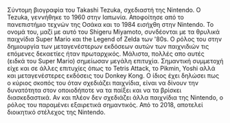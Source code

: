 Σύντομη βιογραφία του Takashi Tezuka, σχεδιαστή της Nintendo.
O Tezuka, γεννήθηκε το 1960 στην Ιαπωνία. Αποφοίτησε από το πανεπιστήμιο τεχνών της Οσάκα και το 1984 εισήχθη στην Nintendo. 
Το ονομά του, μαζί με αυτό του Shigeru Miyamoto, συνδέονται με τα θρυλικά παιχνίδια Super Mario και the Legend of Zelda των '80s. 
Ο ρόλος του στην δημιουργία των μεταγενέστερων εκδόσεων αυτών των παιχνιδιών τις επόμενες δεκαετίες ήταν πρωταρχικός. Μάλιστα, πολλές απο αυτές (ειδκά του Super Mario) 
σημείωσαν μεγάλη επιτυχία.
Σημαντική συμμετοχή είχε και σε άλλες επιτυχίες όπως το Tetris Attack, το Pikmin, Yoshi αλλά και μεταγενέστερες εκδόσεις του Donkey Kong.
Ο ίδιος έχει δηλώσει πως ο κύριος σκοπός του όταν σχεδιάζει παιχνίδια, είναι να δίνουν την δυνατότητα στον οποιοδήποτε να τα παίξει και να τα βρίσκει διασκεδαστικά. 
Αν και πλέον δεν σχεδιάζει άλλα παιχνίδια της Nintendo, ο ρόλος του παραμένει εξαιρετικά σημαντικός. Από το 2018, αποτελεί διοικητικό στέλεχος της Nintendo. 
